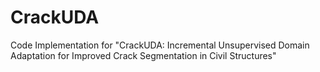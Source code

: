 # CrackUDA
Code Implementation for "CrackUDA: Incremental Unsupervised Domain Adaptation for Improved Crack Segmentation in Civil Structures"

